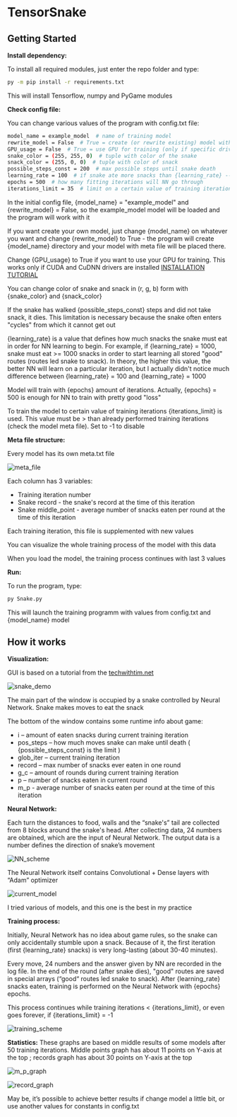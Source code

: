 # TensorSnake

## Getting Started


**Install dependency:**

To install all required modules, just enter the repo folder and type:
```bash
py -m pip install -r requirements.txt
```
This will install Tensorflow, numpy and PyGame modules

**Check config file:**

You can change various values of the program with config.txt file:
```bash
model_name = example_model  # name of training model  
rewrite_model = False  # True = create (or rewrite existing) model with {model_name} ; False = load model {model_name}
GPU_usage = False  # True = use GPU for training (only if specific drivers are installed) ; False = use CPU instead
snake_color = (255, 255, 0)  # tuple with color of the snake
snack_color = (255, 0, 0)  # tuple with color of snack
possible_steps_const = 200  # max possible steps until snake death 
learning_rate = 100  # if snake ate more snacks than {learning_rate} --> training starts with all saved "good" routes (route led snake to snack)
epochs = 500  # how many fitting iterations will NN go through
iterations_limit = 35  # limit on a certain value of training iterations (you can see how many training iterations have already been performed in the meta file of the model). Set -1 to disable
```
In the initial config file, {model_name} = "example_model" and {rewrite_model} = False, so the example_model model will be loaded and the program will work with it

If you want create your own model, just change {model_name} on whatever you want and change {rewrite_model} to True - the program will create {model_name} directory and your model with meta file will be placed there.

Change {GPU_usage} to True if you want to use your GPU for training. This works only if CUDA and CuDNN drivers are installed  [INSTALLATION TUTORIAL](https://www.youtube.com/watch?v=hHWkvEcDBO0)

You can change color of snake and snack in (r, g, b) form with {snake_color} and {snack_color}

If the snake has walked {possible_steps_const} steps and did not take snack, it dies. 
This limitation is necessary because the snake often enters "cycles" from which it cannot get out

{learning_rate} is a value that defines how much snacks the snake must eat in order for NN learning to begin. For example, if {learning_rate} = 1000, snake must eat >= 1000 snacks in order to start learning all stored "good" routes (routes led snake to snack). In theory, the higher this value, the better NN will learn on a particular iteration, but I actually didn't notice much difference between {learning_rate} = 100 and {learning_rate} = 1000

Model will train with {epochs} amount of iterations. Actually, {epochs} = 500 is enough for NN to train with pretty good "loss"

To train the model to certain value of training iterations {iterations_limit} is used. This value must be > than already performed training iterations (check the model meta file). Set to -1 to disable


**Meta file structure:**

Every model has its own meta.txt file

![meta_file](imgs/meta_file.png)

Each column has 3 variables:
+ Training iteration number
+ Snake record - the snake's record at the time of this iteration
+ Snake middle_point - average number of snacks eaten per round at the time of this iteration

Each training iteration, this file is supplemented with new values

You can visualize the whole training process of the model with this data

When you load the model, the training process continues with last 3 values


**Run:**

To run the program, type:
```bash
py Snake.py
```
This will launch the training programm with values from config.txt and {model_name} model


## How it works

**Visualization:**

GUI is based on a tutorial from the [techwithtim.net](https://www.techwithtim.net/tutorials/game-development-with-python/snake-pygame/)

![snake_demo](imgs/snake_demo.gif)

The main part of the window is occupied by a snake controlled by Neural Network. Snake makes moves to eat the snack

The bottom of the window contains some runtime info about game:
+ i – amount of eaten snacks during current training iteration
+ pos_steps – how much moves snake can make until death ( {possible_steps_const} is the limit )
+ glob_iter – current training iteration
+ record – max number of snacks ever eaten in one round
+ g_c – amount of rounds during current training iteration
+ p – number of snacks eaten in current round
+ m_p - average number of snacks eaten per round at the time of this iteration

**Neural Network:**

Each turn the distances to food, walls and the “snake's” tail are collected from 8 blocks around the snake's head. After collecting data, 24 numbers are obtained, which are the input of Neural Network. The output data is a number defines the direction of snake’s movement

![NN_scheme](imgs/NN_scheme.png)

The Neural Network itself contains Convolutional + Dense layers with “Adam” optimizer

![current_model](imgs/current_model.png)

I tried various of models, and this one is the best in my practice

**Training process:**

Initially, Neural Network has no idea about game rules, so the snake can only accidentally stumble upon a snack. Because of it, the first iteration (first {learning_rate} snacks) is very long-lasting (about 30-40 minutes). 

Every move, 24 numbers and the answer given by NN are recorded in the log file. In the end of the round (after snake dies), "good" routes are saved in special arrays (“good“ routes led snake to snack). After {learning_rate} snacks eaten, training is performed on the Neural Network with {epochs} epochs.

This process continues while training iterations < {iterations_limit}, or even goes forever, if {iterations_limit} = -1

![training_scheme](imgs/training_scheme.png)

**Statistics:**
These graphs are based on middle results of some models after 50 training iterations. Middle points graph has about 11 points on Y-axis at the top ; records graph has about 30 points on Y-axis at the top

![m_p_graph](imgs/m_p_graph.jpg)

![record_graph](imgs/record_graph.jpg)

May be, it’s possible to achieve better results if change model a little bit, or use another values for constants in config.txt












